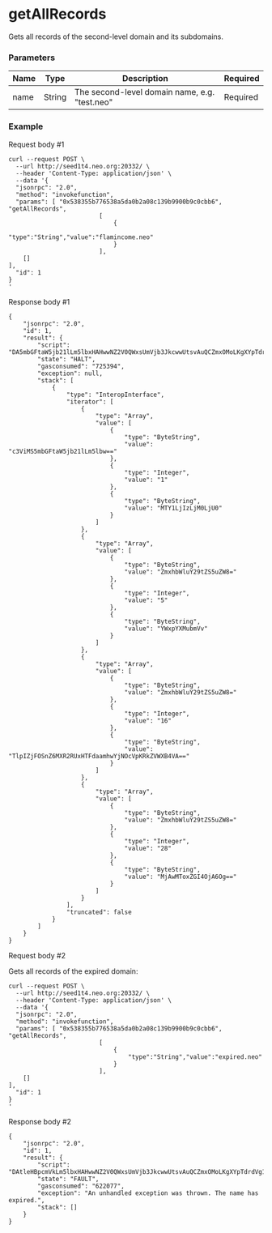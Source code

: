 # getAllRecords

Gets all records of the second-level domain and its subdomains. 



### Parameters

| Name | Type   | Description                                   | Required |
| :--- | ------ | --------------------------------------------- | -------- |
| name | String | The second-level domain name, e.g. "test.neo" | Required |

### Example

Request body #1

```json5
curl --request POST \
  --url http://seed1t4.neo.org:20332/ \
  --header 'Content-Type: application/json' \
  --data '{
  "jsonrpc": "2.0",
  "method": "invokefunction",
  "params": [ "0x538355b776538a5da0b2a08c139b9900b9c0cbb6", "getAllRecords",
						 [
							 {
								 "type":"String","value":"flamincome.neo"
							 }
						 ],
	[]
],
  "id": 1
}
'
```

Response body #1

```json5
{
	"jsonrpc": "2.0",
	"id": 1,
	"result": {
		"script": "DA5mbGFtaW5jb21lLm5lbxHAHwwNZ2V0QWxsUmVjb3JkcwwUtsvAuQCZmxOMoLKgXYpTdrdVg1NBYn1bUg==",
		"state": "HALT",
		"gasconsumed": "725394",
		"exception": null,
		"stack": [
			{
				"type": "InteropInterface",
				"iterator": [
					{
						"type": "Array",
						"value": [
							{
								"type": "ByteString",
								"value": "c3ViMS5mbGFtaW5jb21lLm5lbw=="
							},
							{
								"type": "Integer",
								"value": "1"
							},
							{
								"type": "ByteString",
								"value": "MTY1LjIzLjM0LjU0"
							}
						]
					},
					{
						"type": "Array",
						"value": [
							{
								"type": "ByteString",
								"value": "ZmxhbWluY29tZS5uZW8="
							},
							{
								"type": "Integer",
								"value": "5"
							},
							{
								"type": "ByteString",
								"value": "YWxpYXMubmVv"
							}
						]
					},
					{
						"type": "Array",
						"value": [
							{
								"type": "ByteString",
								"value": "ZmxhbWluY29tZS5uZW8="
							},
							{
								"type": "Integer",
								"value": "16"
							},
							{
								"type": "ByteString",
								"value": "TlpIZjFOSnZ6MXR2RUxHTFdaamhwYjNOcVpKRkZVWXB4VA=="
							}
						]
					},
					{
						"type": "Array",
						"value": [
							{
								"type": "ByteString",
								"value": "ZmxhbWluY29tZS5uZW8="
							},
							{
								"type": "Integer",
								"value": "28"
							},
							{
								"type": "ByteString",
								"value": "MjAwMToxZGI4OjA6Og=="
							}
						]
					}
				],
				"truncated": false
			}
		]
	}
}
```

Request body #2

Gets all records of the expired domain:

```json5
curl --request POST \
  --url http://seed1t4.neo.org:20332/ \
  --header 'Content-Type: application/json' \
  --data '{
  "jsonrpc": "2.0",
  "method": "invokefunction",
  "params": [ "0x538355b776538a5da0b2a08c139b9900b9c0cbb6", "getAllRecords",
						 [
							 {
								 "type":"String","value":"expired.neo"
							 }
						 ],
	[]
],
  "id": 1
}
'
```

Response body #2

```json5
{
	"jsonrpc": "2.0",
	"id": 1,
	"result": {
		"script": "DAtleHBpcmVkLm5lbxHAHwwNZ2V0QWxsUmVjb3JkcwwUtsvAuQCZmxOMoLKgXYpTdrdVg1NBYn1bUg==",
		"state": "FAULT",
		"gasconsumed": "622077",
		"exception": "An unhandled exception was thrown. The name has expired.",
		"stack": []
	}
}
```
